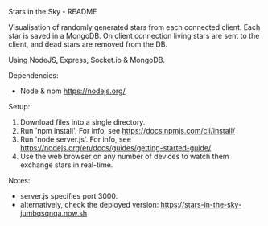 Stars in the Sky - README

Visualisation of randomly generated stars from each connected client. Each star is saved in a MongoDB. On client connection living stars are sent to the client, and dead stars are removed from the DB.

Using NodeJS, Express, Socket.io & MongoDB.

Dependencies:
- Node & npm https://nodejs.org/

Setup:
1. Download files into a single directory.
2. Run 'npm install'. For info, see https://docs.npmjs.com/cli/install/
3. Run 'node server.js'. For info, see https://nodejs.org/en/docs/guides/getting-started-guide/
4. Use the web browser on any number of devices to watch them exchange stars in real-time.

Notes:
- server.js specifies port 3000.
- alternatively, check the deployed version: https://stars-in-the-sky-jumbqsqnqa.now.sh
